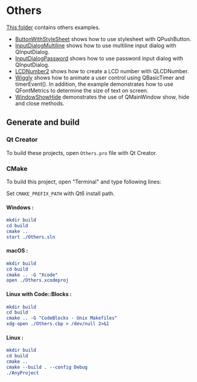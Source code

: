 # Others

[This folder](.) contains others examples.

* [ButtonWithStyleSheet](ButtonWithStyleSheet/README.md) shows how to use stylesheet with QPushButton.
* [InputDialogMultiline](InputDialogMultiline/README.md) shows how to use multiline input dialog with QInputDialog.
* [InputDialogPassword](InputDialogPassword/README.md) shows how to use password input dialog with QInputDialog.
* [LCDNumber2](LCDNumber2/README.md) shows how to create a LCD number with QLCDNumber.
* [Wiggly](Wiggly/README.md) shows how to animate a user control using QBasicTimer and timerEvent(). In addition, the example demonstrates how to use QFontMetrics to determine the size of text on screen.
* [WindowShowHide](WindowShowHide/README.md) demonstrates the use of QMainWindow show, hide and close methods.

## Generate and build

### Qt Creator

To build these projects, open `Others.pro` file with Qt Creator.

### CMake

To build this project, open "Terminal" and type following lines:

Set `CMAKE_PREFIX_PATH` with Qt6 install path.

#### Windows :

``` cmake
mkdir build
cd build
cmake ..
start ./Others.sln
```

#### macOS :

``` cmake
mkdir build
cd build
cmake .. -G "Xcode"
open ./Others.xcodeproj
```

#### Linux with Code::Blocks :

``` cmake
mkdir build
cd build
cmake .. -G "CodeBlocks - Unix Makefiles"
xdg-open ./Others.cbp > /dev/null 2>&1
```

#### Linux :

``` cmake
mkdir build
cd build
cmake .. 
cmake --build . --config Debug
./AnyProject
```
